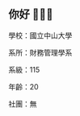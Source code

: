 ## 你好 👋👋👋

<!--
**Ruoyu6767/Ruoyu6767** is a ✨ _special_ ✨ repository because its `README.md` (this file) appears on your GitHub profile.

Here are some ideas to get you started:

- 🔭 I’m currently working on ...
- 🌱 I’m currently learning ...
- 👯 I’m looking to collaborate on ...
- 🤔 I’m looking for help with ...
- 💬 Ask me about ...
- 📫 How to reach me: ...
- 😄 Pronouns: ...
- ⚡ Fun fact: ...
-->
學校：國立中山大學

系所：財務管理學系

系級：115

年齡：20

社團：無

